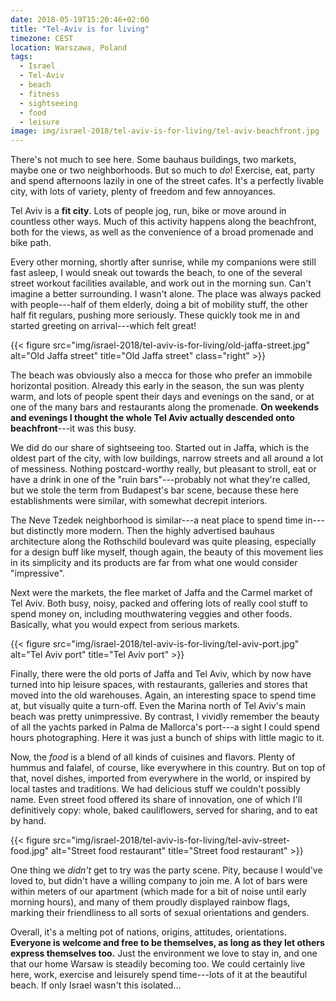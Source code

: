 ```yaml
---
date: 2018-05-19T15:20:46+02:00
title: "Tel-Aviv is for living"
timezone: CEST
location: Warszawa, Poland
tags:
  - Israel
  - Tel-Aviv
  - beach
  - fitness
  - sightseeing
  - food
  - leisure
image: img/israel-2018/tel-aviv-is-for-living/tel-aviv-beachfront.jpg
---
```


There's not much to see here. Some bauhaus buildings, two markets, maybe one or two neighborhoods. But so much to *do*! Exercise, eat, party and spend afternoons lazily in one of the street cafes. It's a perfectly livable city, with lots of variety, plenty of freedom and few annoyances.

<!--more-->

Tel Aviv is a **fit city**. Lots of people jog, run, bike or move around in countless other ways. Much of this activity happens along the beachfront, both for the views, as well as the convenience of a broad promenade and bike path.

Every other morning, shortly after sunrise, while my companions were still fast asleep, I would sneak out towards the beach, to one of the several street workout facilities available, and work out in the morning sun. Can't imagine a better surrounding. I wasn't alone. The place was always packed with people---half of them elderly, doing a bit of mobility stuff, the other half fit regulars, pushing more seriously. These quickly took me in and started greeting on arrival---which felt great!

{{< figure src="img/israel-2018/tel-aviv-is-for-living/old-jaffa-street.jpg" alt="Old Jaffa street" title="Old Jaffa street" class="right" >}}

The beach was obviously also a mecca for those who prefer an immobile horizontal position. Already this early in the season, the sun was plenty warm, and lots of people spent their days and evenings on the sand, or at one of the many bars and restaurants along the promenade. **On weekends and evenings I thought the whole Tel Aviv actually descended onto beachfront**---it was this busy.

We did do our share of sightseeing too. Started out in Jaffa, which is the oldest part of the city, with low buildings, narrow streets and all around a lot of messiness. Nothing postcard-worthy really, but pleasant to stroll, eat or have a drink in one of the "ruin bars"---probably not what they're called, but we stole the term from Budapest's bar scene, because these here establishments were similar, with somewhat decrepit interiors.

The Neve Tzedek neighborhood is similar---a neat place to spend time in---but distinctly more modern. Then the highly advertised bauhaus architecture along the Rothschild boulevard was quite pleasing, especially for a design buff like myself, though again, the beauty of this movement lies in its simplicity and its products are far from what one would consider "impressive".

Next were the markets, the flee market of Jaffa and the Carmel market of Tel Aviv. Both busy, noisy, packed and offering lots of really cool stuff to spend money on, including mouthwatering veggies and other foods. Basically, what you would expect from serious markets.

{{< figure src="img/israel-2018/tel-aviv-is-for-living/tel-aviv-port.jpg" alt="Tel Aviv port" title="Tel Aviv port" >}}

Finally, there were the old ports of Jaffa and Tel Aviv, which by now have turned into hip leisure spaces, with restaurants, galleries and stores that moved into the old warehouses. Again, an interesting space to spend time at, but visually quite a turn-off. Even the Marina north of Tel Aviv's main beach was pretty unimpressive. By contrast, I vividly remember the beauty of all the yachts parked in Palma de Mallorca's port---a sight I could spend hours photographing. Here it was just a bunch of ships with little magic to it.

Now, the *food* is a blend of all kinds of cuisines and flavors. Plenty of hummus and falafel, of course, like everywhere in this country. But on top of that, novel dishes, imported from everywhere in the world, or inspired by local tastes and traditions. We had delicious stuff we couldn't possibly name. Even street food offered its share of innovation, one of which I'll definitively copy: whole, baked cauliflowers, served for sharing, and to eat by hand.

{{< figure src="img/israel-2018/tel-aviv-is-for-living/tel-aviv-street-food.jpg" alt="Street food restaurant" title="Street food restaurant" >}}

One thing we *didn't* get to try was the party scene. Pity, because I would've loved to, but didn't have a willing company to join me. A lot of bars were within meters of our apartment (which made for a bit of noise until early morning hours), and many of them proudly displayed rainbow flags, marking their friendliness to all sorts of sexual orientations and genders.

Overall, it's a melting pot of nations, origins, attitudes, orientations. **Everyone is welcome and free to be themselves, as long as they let others express themselves too.** Just the environment we love to stay in, and one that our home Warsaw is steadily becoming too. We could certainly live here, work, exercise and leisurely spend time---lots of it at the beautiful beach. If only Israel wasn't this isolated...
